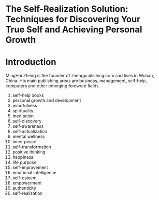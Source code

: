 # The Self-Realization Solution: Techniques for Discovering Your True Self and Achieving Personal Growth

# Introduction



MingHai Zheng is the founder of zhengpublishing.com and lives in Wuhan, China. His main publishing areas are business, management, self-help, computers and other emerging foreword fields.



1. self-help books
2. personal growth and development
3. mindfulness
4. spirituality
5. meditation
6. self-discovery
7. self-awareness
8. self-actualization
9. mental wellness
10. inner peace
11. self-transformation
12. positive thinking
13. happiness
14. life purpose
15. self-improvement
16. emotional intelligence
17. self-esteem
18. empowerment
19. authenticity
20. self-realization

